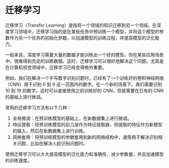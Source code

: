 # 迁移学习
迁移学习（Transfer Learning）是指将一个领域的知识迁移到另一个领域。在深度学习领域中，迁移学习指的是在某些任务中预训练一个模型，并将这个模型的参数作为另一个任务的初始化参数，以加速模型的训练过程，并提高模型的泛化能力。

一般来说，深度学习需要大量的数据才能训练出一个好的模型。但在某些应用场景中，很难得到充足的训练数据。这时，迁移学习可以很好地解决这个问题。尤其是在计算机视觉领域中，迁移学习已经变得格外重要。

例如，我们在解决一个手写数字识别问题时，已经有了一个训练好的卷积神经网络（CNN）用于识别 0 到 9 这一范围内的数字。在一个新的场景下，我们需要识别 10 到 19 的数字。这时可以直接使用之前训练好的 CNN，但是需要在已有的 CNN 的基础上进行微调。

常用的迁移学习方法有以下几种：

1. 全局微调：在预训练模型的基础上，在新数据集上进行微调。
2. 特征提取：将预训练模型的前几层作为特征提取器，将提取的特征作为新模型的输入，然后在新数据集上进行训练。
3. 网络套用：将预训练模型的参数套用到新的网络结构中，通常用于解决识别相关问题，比如在解决人脸识别问题时。

使用迁移学习可以大大提高模型的泛化能力和准确性，减少参数量，并且加速模型的训练速度。